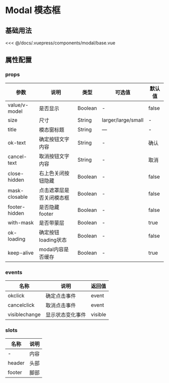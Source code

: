# Modal 模态框

## 基础用法

<source-block>
  <modal-base />
  <<< @/docs/.vuepress/components/modal/base.vue
</source-block>


## 属性配置

### props
| 参数 | 说明    | 类型 | 可选值  | 默认值   |
|---------- |-------- |---------- |-------------  |-------- |
| value/v-model | 是否显示 | Boolean | - | false |
| size | 尺寸   | String  |  larger/large/small  |  -  |
| title| 模态窗标题   | String  |    —    |  -  |
| ok-text | 确定按钮文字内容 | String |  -  | 确认 |
| cancel-text |  取消按钮文字内容 | String |  -  | 取消 |
| close-hidden  | 右上色关闭按钮隐藏  |  Boolean  |  -  |  false  |
| mask-closable  | 点击遮罩层是否关闭模态框  |  Boolean  |  -  |  false  |
| footer-hidden  | 是否隐藏footer  |  Boolean  |  -  |  false  |
| with-mask  | 是否带蒙层  |  Boolean  |  -  |  true  |
| ok-loading  | 确定按钮loading状态  |  Boolean  |  -  |  false  |
| keep-alive  | modal内容是否缓存  |  Boolean  |  -  |  true  |

### events
| 名称 | 说明  | 返回值 |
|----- |----- |----- |
| okclick  | 确定点击事件  | event  |
| cancelclick| 取消点击事件   | event |
| visiblechange| 显示状态变化事件   | visible |

### slots
| 名称 | 说明  |
|----- |----- |
| -  | 内容  |
| header | 头部   |
| footer | 脚部   |
